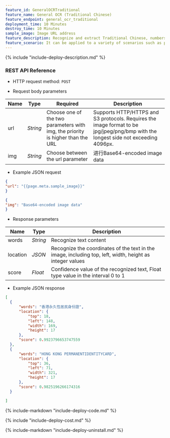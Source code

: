 ```yaml
---
feature_id: GeneralOCRTraditional
feature_name: General OCR (Traditional Chinese)
feature_endpoint: general_ocr_traditional
deployment_time: 10 Minutes
destroy_time: 10 Minutes
sample_image: Image URL address
feature_description: Recognize and extract Traditional Chinese, numbers, alphabetical characters and symbols.
feature_scenario: It can be applied to a variety of scenarios such as paper documents electronically, document identification, content review, etc. to improve information processing efficiency.
---
```


{%
  include "include-deploy-description.md"
%}
### REST API Reference

- HTTP request method: `POST`

- Request body parameters

| **Name**  | **Type**  | **Required** |  **Description**  |
|----------|-----------|------------|------------|
| url | *String* |Choose one of the two parameters with img, the priority is higher than the URL|Supports HTTP/HTTPS and S3 protocols. Requires the image format to be jpg/jpeg/png/bmp with the longest side not exceeding 4096px.|
| img | *String* |Choose between the url parameter|进行Base64-encoded image data|

- Example JSON request

``` json
{
"url": "{{page.meta.sample_image}}"
}
```

``` json
{
"img": "Base64-encoded image data"
}
```

- Response parameters

| **Name** | **Type** | **Description**  |
|----------|-----------|------------|
|words    |*String*   |Recognize text content|
|location |*JSON*     |Recognize the coordinates of the text in the image, including top, left, width, height as integer values|
|score    |*Float*   |Confidence value of the recognized text, Float type value in the interval 0 to 1|

- Example JSON response

``` json
[
  {
      "words": "香港永久性居民身份證",
      "location": {
          "top": 18,
          "left": 148,
          "width": 169,
          "height": 17
      },
      "score": 0.9923796653747559
  },
  {
      "words": "HONG KONG PERMANENTIDENTITYCARD",
      "location": {
          "top": 36,
          "left": 71,
          "width": 321,
          "height": 17
      },
      "score": 0.9825196266174316
  }

]
```

{%
  include-markdown "include-deploy-code.md"
%}

{%
  include "include-deploy-cost.md"
%}

{%
  include-markdown "include-deploy-uninstall.md"
%}